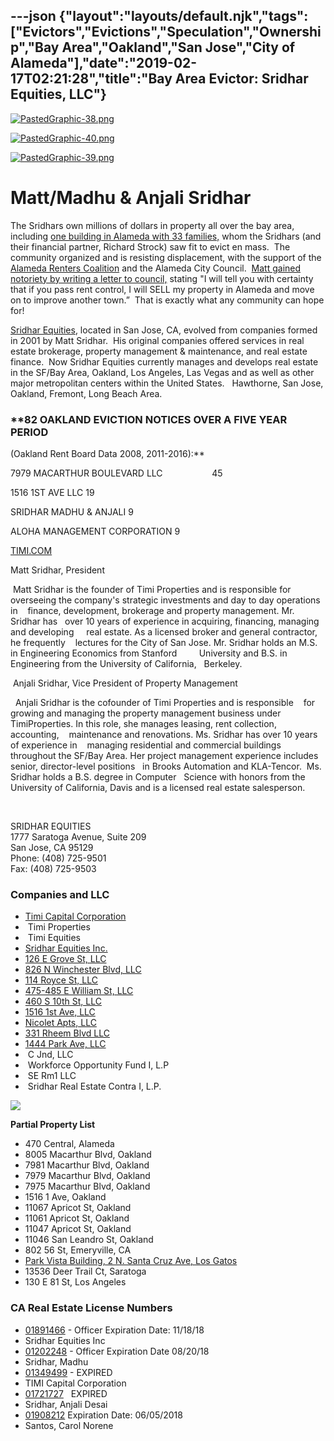 ---json
{"layout":"layouts/default.njk","tags":["Evictors","Evictions","Speculation","Ownership","Bay Area","Oakland","San Jose","City of Alameda"],"date":"2019-02-17T02:21:28","title":"Bay Area Evictor: Sridhar Equities, LLC"}
---

[![PastedGraphic-38.png](https://images.squarespace-cdn.com/content/v1/52b7d7a6e4b0b3e376ac8ea2/1473782999382-CN77R8EKEFPLJCSUH03A/ke17ZwdGBToddI8pDm48kNv69zXm_aMDOSwAXzCo9bpZw-zPPgdn4jUwVcJE1ZvWQUxwkmyExglNqGp0IvTJZUJFbgE-7XRK3dMEBRBhUpzDvSSkQk6sOm9Tt84fiNc3LVVtMYPDEA2ABRdIIW_rr6NCKJ62_wgrY0NnvYf40iI/PastedGraphic-38.png)](https://images.squarespace-cdn.com/content/v1/52b7d7a6e4b0b3e376ac8ea2/1473782999382-CN77R8EKEFPLJCSUH03A/ke17ZwdGBToddI8pDm48kNv69zXm_aMDOSwAXzCo9bpZw-zPPgdn4jUwVcJE1ZvWQUxwkmyExglNqGp0IvTJZUJFbgE-7XRK3dMEBRBhUpzDvSSkQk6sOm9Tt84fiNc3LVVtMYPDEA2ABRdIIW_rr6NCKJ62_wgrY0NnvYf40iI/PastedGraphic-38.png) 

[![PastedGraphic-40.png](https://images.squarespace-cdn.com/content/v1/52b7d7a6e4b0b3e376ac8ea2/1473785538955-YPKQ2X4QRFC4QPDZI6MH/ke17ZwdGBToddI8pDm48kOzU04uM1WYjXJEZckOZLJxZw-zPPgdn4jUwVcJE1ZvWQUxwkmyExglNqGp0IvTJZamWLI2zvYWH8K3-s_4yszcp2ryTI0HqTOaaUohrI8PIM2-tbtqVwuX0qOnJpJnZkOsIj25zoOMMwWZzl1GAcvE/PastedGraphic-40.png)](https://images.squarespace-cdn.com/content/v1/52b7d7a6e4b0b3e376ac8ea2/1473785538955-YPKQ2X4QRFC4QPDZI6MH/ke17ZwdGBToddI8pDm48kOzU04uM1WYjXJEZckOZLJxZw-zPPgdn4jUwVcJE1ZvWQUxwkmyExglNqGp0IvTJZamWLI2zvYWH8K3-s_4yszcp2ryTI0HqTOaaUohrI8PIM2-tbtqVwuX0qOnJpJnZkOsIj25zoOMMwWZzl1GAcvE/PastedGraphic-40.png) 

[![PastedGraphic-39.png](https://images.squarespace-cdn.com/content/v1/52b7d7a6e4b0b3e376ac8ea2/1473785545058-ZL0MSR7K3TVEIKLEI2L4/ke17ZwdGBToddI8pDm48kBpwCFpLnV7OZHcfvmhp8WRZw-zPPgdn4jUwVcJE1ZvWQUxwkmyExglNqGp0IvTJZUJFbgE-7XRK3dMEBRBhUpxrSL7-wBGdZKxnFB37LyGosYICsxk_eZ6soDPEUB3EiPL7o7iTUOkV027VfVlZ9zs/PastedGraphic-39.png)](https://images.squarespace-cdn.com/content/v1/52b7d7a6e4b0b3e376ac8ea2/1473785545058-ZL0MSR7K3TVEIKLEI2L4/ke17ZwdGBToddI8pDm48kBpwCFpLnV7OZHcfvmhp8WRZw-zPPgdn4jUwVcJE1ZvWQUxwkmyExglNqGp0IvTJZUJFbgE-7XRK3dMEBRBhUpxrSL7-wBGdZKxnFB37LyGosYICsxk_eZ6soDPEUB3EiPL7o7iTUOkV027VfVlZ9zs/PastedGraphic-39.png) 

Matt/Madhu & Anjali Sridhar
===========================

The Sridhars own millions of dollars in property all over the bay area, including [one building in Alameda with 33 families,](http://www.mercurynews.com/2016/07/27/alameda-tenants-at-apartment-complex-face-eviction-again/) whom the Sridhars (and their financial partner, Richard Strock) saw fit to evict en mass.  The community organized and is resisting displacement, with the support of the [Alameda Renters Coalition](http://thealamedarenterscoalition.org/) and the Alameda City Council.  [Matt gained notoriety by writing a letter to council,](http://www.eastbayexpress.com/SevenDays/archives/2015/12/08/alameda-landlord-who-evicted-33-families-slams-councilmembers) stating "I will tell you with certainty that if you pass rent control, I will SELL my property in Alameda and move on to improve another town.”  That is exactly what any community can hope for!

[Sridhar Equities](https://www.aihitdata.com/company/012282B2/SRIDHAR-EQUITIES/overview), located in San Jose, CA, evolved from companies formed in 2001 by Matt Sridhar.  His original companies offered services in real estate brokerage, property management & maintenance, and real estate finance.  Now Sridhar Equities currently manages and develops real estate in the SF/Bay Area, Oakland, Los Angeles, Las Vegas and as well as other major metropolitan centers within the United States.   Hawthorne, San Jose, Oakland, Fremont, Long Beach Area.

### **82 OAKLAND EVICTION NOTICES OVER A FIVE YEAR PERIOD  
(Oakland Rent Board Data 2008, 2011-2016):**

 7979 MACARTHUR BOULEVARD LLC                    45

 1516 1ST AVE LLC  19

 SRIDHAR MADHU & ANJALI  9

 ALOHA MANAGEMENT CORPORATION 9

[TIMI.COM](http://www.timi.com/managementteam.php)

Matt Sridhar, President        

 Matt Sridhar is the founder of Timi Properties and is responsible for   overseeing the company's strategic investments and day to day operations in    finance, development, brokerage and property management. Mr. Sridhar has   over 10 years of experience in acquiring, financing, managing and developing     real estate. As a licensed broker and general contractor, he frequently    lectures for the City of San Jose. Mr. Sridhar holds an M.S. in Engineering Economics from Stanford         University and B.S. in Engineering from the University of California,   Berkeley.        

 Anjali Sridhar, Vice President of Property Management        

  Anjali Sridhar is the cofounder of Timi Properties and is responsible    for growing and managing the property management business under TimiProperties. In this role, she manages leasing, rent collection, accounting,    maintenance and renovations. Ms. Sridhar has over 10 years of experience in    managing residential and commercial buildings throughout the SF/Bay Area. Her project management experience includes senior, director-level positions   in Brooks Automation and KLA-Tencor.  Ms. Sridhar holds a B.S. degree in Computer   Science with honors from the University of California, Davis and is a licensed real estate salesperson.        

 

SRIDHAR EQUITIES  
1777 Saratoga Avenue, Suite 209  
San Jose, CA 95129  
Phone: (408) 725-9501  
Fax: (408) 725-9503

### Companies and LLC

*   [Timi Capital Corporation](https://www.corporationwiki.com/California/San-Jose/timi-capital-corporation/43405945.aspx)
*    Timi Properties
*    Timi Equities
*    [Sridhar Equities Inc.](https://www.corporationwiki.com/California/San-Jose/sridhar-equities-inc/45387967.aspx)
*    [126 E Grove St, LLC](https://www.corporationwiki.com/California/San-Jose/126-e-grove-st-llc/46677678.aspx)
*    [826 N Winchester Blvd, LLC](https://www.corporationwiki.com/California/San-Jose/826-n-winchester-blvd-llc/47270819.aspx)
*    [114 Royce St, LLC](https://www.corporationwiki.com/California/San-Jose/114-royce-st-llc/47274252.aspx)
*    [475-485 E William St, LLC](https://www.corporationwiki.com/California/San-Jose/475-485-e-william-st-llc/47373959.aspx)
*    [460 S 10th St, LLC](https://www.corporationwiki.com/California/San-Jose/460-s-10th-st-llc/47391171.aspx)
*    [1516 1st Ave, LLC](https://www.corporationwiki.com/California/San-Jose/1516-1st-ave-llc/47469121.aspx)
*    [Nicolet Apts, LLC](https://www.corporationwiki.com/California/San-Jose/nicolet-apts-llc/47501863.aspx)
*    [331 Rheem Blvd LLC](https://www.corporationwiki.com/California/San-Jose/331-rheem-blvd-llc/47572701.aspx)
*    [1444 Park Ave, LLC](https://www.corporationwiki.com/California/San-Jose/1444-park-ave-llc/46634052.aspx)
*    C Jnd, LLC
*    Workforce Opportunity Fund I, L.P
*    SE Rm1 LLC
*    Sridhar Real Estate Contra I, L.P.

![](https://images.squarespace-cdn.com/content/v1/52b7d7a6e4b0b3e376ac8ea2/1473791982725-SWWEMILN1L4Y39RTFFBC/ke17ZwdGBToddI8pDm48kDDlN11NboHhTe8MC5uEXRBZw-zPPgdn4jUwVcJE1ZvWhcwhEtWJXoshNdA9f1qD7Rb66VC8y5UmDKESC3gpGyXSCArQnEpM-8Q7Bmd_BsNDltMWtADQ3vqt1Y1Iz2ZIXA/image-asset.png)

**Partial Property List**

*   470 Central, Alameda
*   8005 Macarthur Blvd, Oakland
*   7981 Macarthur Blvd, Oakland   
*   7979 Macarthur Blvd, Oakland
*   7975 Macarthur Blvd, Oakland   
*   1516 1 Ave, Oakland  
*   11067 Apricot St, Oakland   
*   11061 Apricot St, Oakland
*   11047 Apricot St, Oakland
*   11046 San Leandro St, Oakland
*   802 56 St, Emeryville, CA
*   [Park Vista Building, 2 N. Santa Cruz Ave, Los Gatos](http://www.costar.com/News/Article/Sridhar-Equities-Picks-Up-$46-Million-Investment-in-Los-Gatos/173508)
*   13536 Deer Trail Ct, Saratoga
*   130 E 81 St, Los Angeles

### **CA Real Estate License Numbers**

*   [01891466](http://www2.dre.ca.gov/publicasp/pplinfo.asp?License_id=01891466) - Officer Expiration Date: 11/18/18
*   Sridhar Equities Inc
*   [01202248](http://www2.dre.ca.gov/PublicASP/pplinfo.asp?License_id=01202248) - Officer Expiration Date 08/20/18
*   Sridhar, Madhu
*   [01349499](http://www2.dre.ca.gov/publicasp/pplinfo.asp?License_id=01349499) - EXPIRED
*   TIMI Capital Corporation
*   [01721727](http://www2.dre.ca.gov/PublicASP/pplinfo.asp?License_id=01721727)   EXPIRED
*   Sridhar, Anjali Desai
*   [01908212](http://www2.dre.ca.gov/publicasp/pplinfo.asp?License_id=01908212) Expiration Date: 06/05/2018
*   Santos, Carol Norene